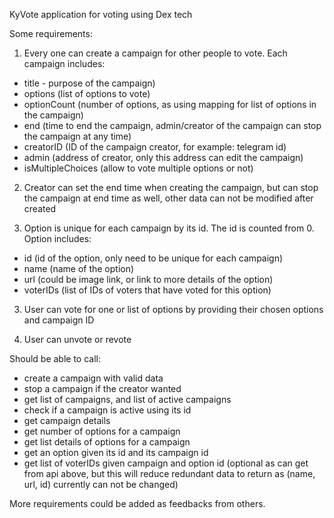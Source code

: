 KyVote application for voting using Dex tech


Some requirements:

1. Every one can create a campaign for other people to vote. Each campaign includes:
  - title - purpose of the campaign)
  - options (list of options to vote)
  - optionCount (number of options, as using mapping for list of options in the campaign)
  - end (time to end the campaign, admin/creator of the campaign can stop the campaign at any time)
  - creatorID (ID of the campaign creator, for example: telegram id)
  - admin (address of creator, only this address can edit the campaign)
  - isMultipleChoices (allow to vote multiple options or not)

2. Creator can set the end time when creating the campaign, but can stop the campaign at end time as well, other data can not be modified after created

3. Option is unique for each campaign by its id. The id is counted from 0. Option includes:
  - id (id of the option, only need to be unique for each campaign)
  - name (name of the option)
  - url (could be image link, or link to more details of the option)
  - voterIDs (list of IDs of voters that have voted for this option)

3. User can vote for one or list of options by providing their chosen options and campaign ID

4. User can unvote or revote

Should be able to call:
  - create a campaign with valid data
  - stop a campaign if the creator wanted
  - get list of campaigns, and list of active campaigns
  - check if a campaign is active using its id
  - get campaign details
  - get number of options for a campaign
  - get list details of options for a campaign
  - get an option given its id and its campaign id
  - get list of voterIDs given campaign and option id (optional as can get from api above, but this will reduce redundant data to return as (name, url, id) currently can not be changed)
  
  More requirements could be added as feedbacks from others.
  
